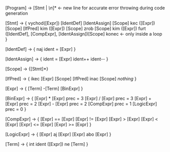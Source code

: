 [Program] -> [Stmt | *\n*]* <- new line for accurate error throwing during code generation

[Stmt] -> {
    vychod([Expr])
    [IdentDef]
    [IdentAssign]
    [Scope]
    kec ([Expr]) [Scope] [IfPred]
    kim ([Expr]) [Scope]
    zrob [Scope] kim ([Expr])
    furt ([IdentDef], [CompExpr], [IdentAssign])[Scope]
    konec <- only inside a loop
}

[IdentDef] -> {
    naj ident = [Expr]
}

[IdentAssign] -> {
    ident = [Expr]
    ident++
    ident--
}

[Scope] -> {[Stmt]*}

[IfPred] -> {
    ikec [Expr] [Scope] [IfPred]
    inac [Scope]
    *nothing*
}

[Expr] -> {
    [Term]
    -[Term]
    [BinExpr]
}

[BinExpr] -> {
    [Expr] * [Expr] prec = 3
    [Expr] / [Expr] prec = 3
    [Expr] + [Expr] prec = 2
    [Expr] - [Expr] prec = 2
    [CompExpr] prec = 1
    [LogicExpr] prec = 0
}

[CompExpr] -> {
    [Expr] == [Expr]
    [Expr] != [Expr]
    [Expr] > [Expr]
    [Expr] < [Expr]
    [Expr] <= [Expr]
    [Expr] >= [Expr]
}

[LogicExpr] -> {
    [Expr] aj [Expr]
    [Expr] abo [Expr]
}

[Term] -> {
    int
    ident
    ([Expr])
    ne [Term]
}